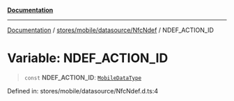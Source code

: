 [**Documentation**](../../../../../index.md)

***

[Documentation](../../../../../index.md) / [stores/mobile/datasource/NfcNdef](../index.md) / NDEF\_ACTION\_ID

# Variable: NDEF\_ACTION\_ID

> `const` **NDEF\_ACTION\_ID**: [`MobileDataType`](../../../api/MobileDataType/enumerations/MobileDataType.md)

Defined in: stores/mobile/datasource/NfcNdef.d.ts:4
